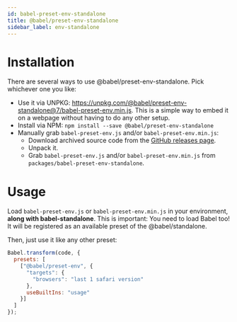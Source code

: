 ```yaml
---
id: babel-preset-env-standalone
title: @babel/preset-env-standalone
sidebar_label: env-standalone
---
```



Installation
============

There are several ways to use @babel/preset-env-standalone. Pick whichever one you like:

- Use it via UNPKG: https://unpkg.com/@babel/preset-env-standalone@7/babel-preset-env.min.js. This is a simple way to embed it on a webpage without having to do any other setup.
- Install via NPM: `npm install --save @babel/preset-env-standalone`
- Manually grab `babel-preset-env.js` and/or `babel-preset-env.min.js`:
  * Download archived source code from the [GitHub releases page](https://github.com/babel/babel/releases).
  * Unpack it.
  * Grab `babel-preset-env.js` and/or `babel-preset-env.min.js` from `packages/babel-preset-env-standalone`.

Usage
=====

Load `babel-preset-env.js` or `babel-preset-env.min.js` in your environment, **along with babel-standalone**. This is important: You need to load Babel too! It will be registered as an available preset of the @babel/standalone.

Then, just use it like any other preset:

```js
Babel.transform(code, {
  presets: [
    ["@babel/preset-env", {
      "targets": {
        "browsers": "last 1 safari version"
      },
      useBuiltIns: "usage"
    }]
  ]
});
```

